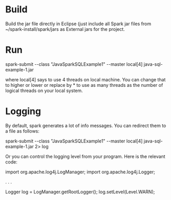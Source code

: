 
Build
=====

Build the jar file directly in Eclipse (just include all Spark jar files from
~/spark-install/spark/jars as External jars for the project.

Run
===

spark-submit --class "JavaSparkSQLExample1" --master local[4] java-sql-example-1.jar

where local[4] says to use 4 threads on local machine. You can change that to higher or lower
or replace by * to use as many threads as the number of logical threads on your local system.


Logging
=======

By default, spark generates a lot of info messages. You can redirect them to a file as follows:

spark-submit --class "JavaSparkSQLExample1" --master local[4]  java-sql-example-1.jar  2> log

Or you can control the logging level from your program. Here is the relevant code:

import org.apache.log4j.LogManager;
import org.apache.log4j.Logger;

. . .

Logger log = LogManager.getRootLogger();
log.setLevel(Level.WARN);

